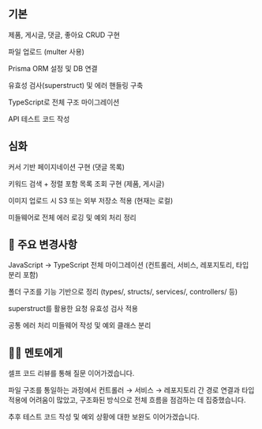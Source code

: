 
## 기본
 제품, 게시글, 댓글, 좋아요 CRUD 구현

 파일 업로드 (multer 사용)

 Prisma ORM 설정 및 DB 연결

 유효성 검사(superstruct) 및 에러 핸들링 구축

 TypeScript로 전체 구조 마이그레이션

 API 테스트 코드 작성

## 심화
 커서 기반 페이지네이션 구현 (댓글 목록)

 키워드 검색 + 정렬 포함 목록 조회 구현 (제품, 게시글)

 이미지 업로드 시 S3 또는 외부 저장소 적용 (현재는 로컬)

 미들웨어로 전체 에러 로깅 및 예외 처리 정리

## 🔧 주요 변경사항
JavaScript → TypeScript 전체 마이그레이션 (컨트롤러, 서비스, 레포지토리, 타입 분리 포함)

폴더 구조를 기능 기반으로 정리 (types/, structs/, services/, controllers/ 등)

superstruct를 활용한 요청 유효성 검사 적용

공통 에러 처리 미들웨어 작성 및 예외 클래스 분리

## 🙋‍♀️ 멘토에게
셀프 코드 리뷰를 통해 질문 이어가겠습니다.

파일 구조를 통일하는 과정에서 컨트롤러 → 서비스 → 레포지토리 간 경로 연결과 타입 적용에 어려움이 많았고, 구조화된 방식으로 전체 흐름을 점검하는 데 집중했습니다.

추후 테스트 코드 작성 및 예외 상황에 대한 보완도 이어가겠습니다.


